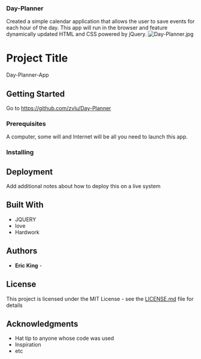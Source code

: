### Day-Planner
Created a simple calendar application that allows the user to save events for each hour of the day. This app will run in the browser and feature dynamically updated HTML and CSS powered by jQuery. 
 ![Day-Planner.jpg](screenshots/Day-Planner.jpg)
# Project Title

Day-Planner-App

## Getting Started

Go to https://github.com/zvlu/Day-Planner

### Prerequisites

A computer, some will and Internet will be all you need to launch this app.

### Installing


## Deployment

Add additional notes about how to deploy this on a live system

## Built With

* JQUERY
* love
* Hardwork




## Authors

* **Eric King** - 


## License

This project is licensed under the MIT License - see the [LICENSE.md](LICENSE.md) file for details

## Acknowledgments

* Hat tip to anyone whose code was used
* Inspiration
* etc

